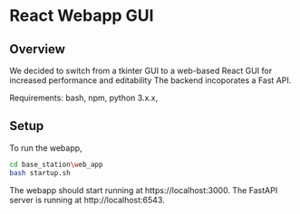 # React Webapp GUI

## Overview

We decided to switch from a tkinter GUI to a web-based React GUI for increased performance and editability
The backend incoporates a Fast API.

Requirements: bash, npm, python 3.x.x, 

## Setup

To run the webapp, 

```bash
cd base_station\web_app  
bash startup.sh
```

The webapp should start running at https://localhost:3000.
The FastAPI server is running at http://localhost:6543.

